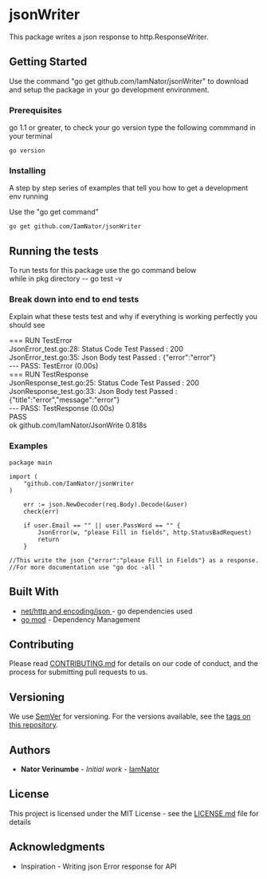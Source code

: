 # jsonWriter

This package writes a json response to http.ResponseWriter. 

## Getting Started

Use the command "go get github.com/IamNator/jsonWriter" to download and setup the package in your go development environment.

### Prerequisites

go 1.1 or greater, to check your go version type the following commmand in your terminal

```
go version
```

### Installing

A step by step series of examples that tell you how to get a development env running

Use the "go get command"

```
go get github.com/IamNator/jsonWriter
```

## Running the tests

To run tests for this package use the go command below   
while in pkg directory -- go test -v 


### Break down into end to end tests

Explain what these tests test and why
if everything is working perfectly you should see     
    
=== RUN   TestError   
    JsonError_test.go:28: Status Code Test Passed : 200   
    JsonError_test.go:35: Json Body test Passed : {"error":"error"}    
--- PASS: TestError (0.00s)    
=== RUN   TestResponse   
    JsonResponse_test.go:25: Status Code Test Passed : 200   
    JsonResponse_test.go:33: Json Body test Passed : {"title":"error","message":"error"}   
--- PASS: TestResponse (0.00s)   
PASS    
ok      github.com/IamNator/JsonWrite   0.818s   


### Examples
```
package main

import (
	"github.com/IamNator/jsonWriter
)

    err := json.NewDecoder(req.Body).Decode(&user)
    check(err)
    
	if user.Email == "" || user.PassWord == "" {
		JsonError(w, "please Fill in fields", http.StatusBadRequest)
		return
	}
    
//This write the json {"error":"please Fill in Fields"} as a response.
//For more documentation use "go doc -all " 

```

## Built With

* [net/http and encoding/json ]() - go dependencies used
* [go mod]() - Dependency Management


## Contributing

Please read [CONTRIBUTING.md](https://gist.github.com/IamNator/b24679402957c63ec426) for details on our code of conduct, and the process for submitting pull requests to us.

## Versioning

We use [SemVer](http://semver.org/) for versioning. For the versions available, see the [tags on this repository](https://github.com/IamNator/jsonWriter/tags). 

## Authors

* **Nator Verinumbe** - *Initial work* - [IamNator](https://github.com/IamNator)


## License

This project is licensed under the MIT License - see the [LICENSE.md](LICENSE.md) file for details

## Acknowledgments

* Inspiration - Writing json Error response for API
